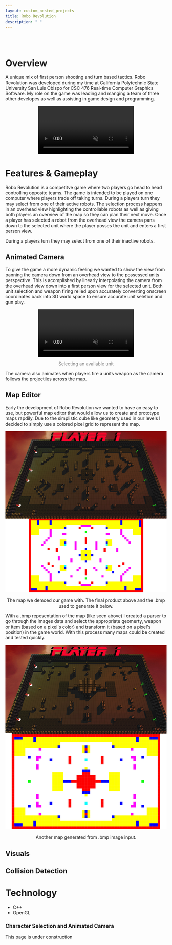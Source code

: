 ```yaml
---
layout: custom_nested_projects
title: Robo Revolution
description: " "
---
```


<br>
<br>

# Overview
A unique mix of first person shooting and turn based tactics. Robo Revolution was developed during my time at California Polytechnic State University San Luis Obispo for CSC 476 Real-time Computer Graphics Software. My role on the game was leading and manging a team of three other developes as well as assisting in game design and programming.<br>

<div style="text-align: center;">
    <video class="img-body" controls loop muted>
        <source src="../../assets/media/robo_revolution_teaser.mp4" type="video/mp4">
    </video>
</div>

# Features & Gameplay
Robo Revolution is a competitve game where two players go head to head controlling opposite teams. The game is intended to be played on one computer where players trade off taking turns. During a players turn they may select from one of their active robots. The selection process happens in an overhead view highlighting the controllable robots as well as giving both players an overview of the map so they can plan their next move. Once a player has selected a robot from the overhead view the camera pans down to the selected unit where the player posses the unit and enters a first person view.<br>

During a players turn they may select from one of their inactive robots.
## Animated Camera
To give the game a more dynamic feeling we wanted to show the view from panning the camera down from an overhead view to the possessed units perspective. This is acomplished by linearly interpolating the camera from the overhead view down into a first person view for the selected unit. Both unit selection and weapon firing relied upon accurately converting onscreen coordinates back into 3D world space to ensure accurate unit seletion and gun play.<br>
<div style="text-align: center;">
    <video class="img-body" controls loop muted>
        <source src="../../assets/media/robo_revolution_character_select.mp4" type="video/mp4">
    </video>
    <p style="color: gray; margin-top: 8px;">Selecting an available unit</p>
</div>
The camera also animates when players fire a units weapon as the camera follows the projectiles across the map.<br>

## Map Editor
Early the development of Robo Revolution we wanted to have an easy to use, but powerful map editor that would allow us to create and prototype maps rapdily. Due to the simplistic cube like geometry used in our levels I decided to simply use a colored pixel grid to represent the map.<br>

<div style="text-align: center;">
    <img src="../../assets/media/robo_revolution_map1.png" alt="Robo Revolution Map 1" class="img-body">
    <p class="img-sub-text">The map we demoed our game with. The final product above and the .bmp used to generate it below.</p>
</div>

With a .bmp repesentation of the map (like seen above) I created a parser to go through the images data and select the appropriate geomerty, weapon or item (based on a pixel's color) and transform it (based on a pixel's position) in the game world. With this process many maps could be created and tested quickly.<br>

<div style="text-align: center;">
    <img src="../../assets/media/robo_revolution_map2.png" alt="Robo Revolution Map 2" class="img-body">
    <p class="img-sub-text">Another map generated from .bmp image input.</p>
</div>

## Visuals

## Collision Detection

# Technology
- C++
- OpenGL
### Character Selection and Animated Camera
This page is under construction<br>